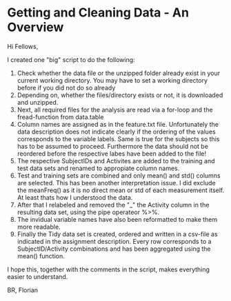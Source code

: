 # Getting and Cleaning Data - An Overview

Hi Fellows,

I created one "big" script to do the following:

1. Check whether the data file or the unzipped folder already exist in your current working directory. You may have to set a working directory before if you did not do so already
2. Depending on, whether the files/directory exists or not, it is downloaded and unzipped.
3. Next, all required files for the analysis are read via a for-loop and the fread-function from data.table
4. Column names are assigned as in the feature.txt file. Unfortunately the data description does not indicate clearly if the ordering of the values corresponds to the variable labels. Same is true for the subjects so this has to be assumed to proceed. Furthermore the data should not be reordered before the respective labes have been added to the file!
5. The respective SubjectIDs and Activites are added to the training and test data sets and renamed to appropiate column names.
6. Test and training sets are combined and only mean() and std() columns are selected. This has been another interpretation issue. I did exclude the meanFreq() as it is no direct mean or std of each measurement itself. At least thats how I understood the data.
7. After that I relabeled and removed the "_" the Activity column in the resulting data set, using the pipe operateor %>%. 
8. The invidual variable names have also been reformatted to make them more readable.
9. Finally the Tidy data set is created, ordered and written in a csv-file as indicated in the assignment description. Every row corresponds to a SubjectID/Activity combinations and has been aggregated using the mean() function.

I hope this, together with the comments in the script, makes everything easier to understand.

BR,
Florian
